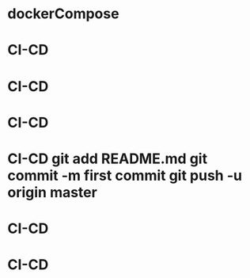 # dockerCompose
# CI-CD
# CI-CD
# CI-CD
# CI-CD git add README.md git commit -m first commit git push -u origin master
# CI-CD
# CI-CD
